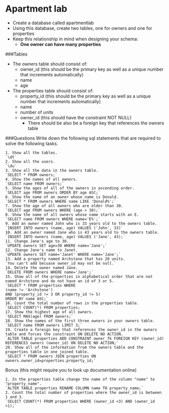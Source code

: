 # Apartment lab

- Create a database called apartmentlab 
- Using this database, create two tables, one for owners and one for properties
- Keep this relationship in mind when designing your schema:
	+ **One owner can have many properties**

###Tables

- The owners table should consist of: 
	+ owner_id (this should be the primary key as well as a unique number that increments automatically)
	+ name
	+ age
- The properties table should consist of:
	+ property_id (this should be the primary key as well as a unique number that increments automatically)
	+ name
	+ number of units
	+ owner_id (this should have the constraint NOT NULL)
		+ There should be also be a foreign key that references the owners table

###Questions
Write down the following sql statements that are required to solve the following tasks.

```    
1. Show all the tables.
`\dt`
2. Show all the users. 
`\du`
3. Show all the data in the owners table.
`SELECT * FROM owners;`
4. Show the names of all owners.
`SELECT name FROM owners;` 
5. Show the ages of all of the owners in ascending order. 
`SELECT age FROM owners ORDER BY age ASC;`
6. Show the name of an owner whose name is Donald. 
`SELECT * FROM owners WHERE name LIKE 'Donald%';`
7. Show the age of all owners who are older than 30. 
`SELECT age FROM owners WHERE (age > 30);`
8. Show the name of all owners whose name starts with an E. 
`SELECT name FROM owners WHERE name='E%';`
9. Add an owner named John who is 33 years old to the owners table.
`INSERT INTO owners (name, age) VALUES ('John', 33)`
10. Add an owner named Jane who is 43 years old to the owners table. 
`INSERT INTO owners (name, age) VALUES ('Jane', 43);`
11. Change Jane's age to 30. 
`UPDATE owners SET age=30 WHERE name='Jane';`
12. Change Jane's name to Janet. 
`UPDATE owners SET name='Janet' WHERE name='Jane';`
13. Add a property named Archstone that has 20 units. 
`You can't add becuase owner_id may not be null.`
14. Delete the owner named Jane. 
`DELETE FROM owners WHERE name='Jane';`
15. Show all of the properties in alphabetical order that are not named Archstone and do not have an id of 3 or 5.
`SELECT * FROM properties WHERE
(name != 'Archstone')
AND (property_id != 3 OR property_id != 5)
ORDER BY name ASC;` 
16. Count the total number of rows in the properties table.
`SELECT COUNT(*) FROM properties;
17. Show the highest age of all owners.
`SELECT MAX(age) FROM owners;`
18. Show the names of the first three owners in your owners table.
`SELECT name FROM owners LIMIT 3;`
19. Create a foreign key that references the owner_id in the owners table and forces the constraint ON DELETE NO ACTION.
`ALTER TABLE properties ADD CONSTRAINT owner_fk FOREIGN KEY (owner_id) REFERENCES owners (owner_id) ON DELETE NO ACTION;` 
20. Show all of the information from the owners table and the properties table in one joined table.  
`SELECT * FROM owners JOIN properties ON owners.owner_id=properties.property_id;`
```
Bonus (this might require you to look up documentation online)

```
1. In the properties table change the name of the column "name" to "property_name".
`ALTER TABLE properties RENAME COLUMN name TO property_name;` 
2. Count the total number of properties where the owner_id is between 1 and 3.
`SELECT COUNT(*) FROM properties WHERE (owner_id <3) AND (owner_id >1);`
```
